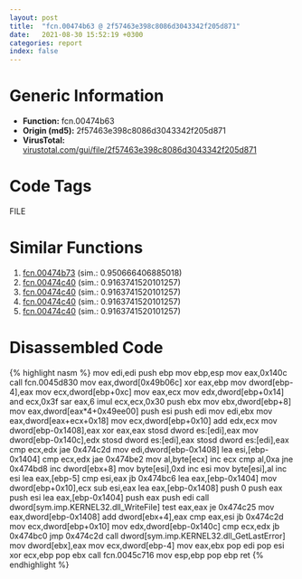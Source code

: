 ```yaml
---
layout: post
title:  "fcn.00474b63 @ 2f57463e398c8086d3043342f205d871"
date:   2021-08-30 15:52:19 +0300
categories: report
index: false
---
```


# Generic Information
- **Function:** fcn.00474b63
- **Origin (md5):** 2f57463e398c8086d3043342f205d871
- **VirusTotal:** [virustotal.com/gui/file/2f57463e398c8086d3043342f205d871][virustotal_ref]

# Code Tags
<span class="tag" id="FILE">FILE</span>


# Similar Functions

1. [fcn.00474b73][similar_1_ref] (sim.: 0.950666406885018)
2. [fcn.00474c40][similar_2_ref] (sim.: 0.9163741520101257)
3. [fcn.00474c40][similar_3_ref] (sim.: 0.9163741520101257)
4. [fcn.00474c40][similar_4_ref] (sim.: 0.9163741520101257)
5. [fcn.00474c40][similar_5_ref] (sim.: 0.9163741520101257)


# Disassembled Code

{% highlight nasm %}
mov edi,edi
push ebp
mov ebp,esp
mov eax,0x140c
call fcn.0045d830
mov eax,dword[0x49b06c]
xor eax,ebp
mov dword[ebp-4],eax
mov ecx,dword[ebp+0xc]
mov eax,ecx
mov edx,dword[ebp+0x14]
and ecx,0x3f
sar eax,6
imul ecx,ecx,0x30
push ebx
mov ebx,dword[ebp+8]
mov eax,dword[eax*4+0x49ee00]
push esi
push edi
mov edi,ebx
mov eax,dword[eax+ecx+0x18]
mov ecx,dword[ebp+0x10]
add edx,ecx
mov dword[ebp-0x1408],eax
xor eax,eax
stosd dword es:[edi],eax
mov dword[ebp-0x140c],edx
stosd dword es:[edi],eax
stosd dword es:[edi],eax
cmp ecx,edx
jae 0x474c2d
mov edi,dword[ebp-0x1408]
lea esi,[ebp-0x1404]
cmp ecx,edx
jae 0x474be2
mov al,byte[ecx]
inc ecx
cmp al,0xa
jne 0x474bd8
inc dword[ebx+8]
mov byte[esi],0xd
inc esi
mov byte[esi],al
inc esi
lea eax,[ebp-5]
cmp esi,eax
jb 0x474bc6
lea eax,[ebp-0x1404]
mov dword[ebp+0x10],ecx
sub esi,eax
lea eax,[ebp-0x1408]
push 0
push eax
push esi
lea eax,[ebp-0x1404]
push eax
push edi
call dword[sym.imp.KERNEL32.dll_WriteFile]
test eax,eax
je 0x474c25
mov eax,dword[ebp-0x1408]
add dword[ebx+4],eax
cmp eax,esi
jb 0x474c2d
mov ecx,dword[ebp+0x10]
mov edx,dword[ebp-0x140c]
cmp ecx,edx
jb 0x474bc0
jmp 0x474c2d
call dword[sym.imp.KERNEL32.dll_GetLastError]
mov dword[ebx],eax
mov ecx,dword[ebp-4]
mov eax,ebx
pop edi
pop esi
xor ecx,ebp
pop ebx
call fcn.0045c716
mov esp,ebp
pop ebp
ret 
{% endhighlight %}


[similar_1_ref]: /report/fcn.00474b73@59cafa9c1ed209d27dbb5c328e4270ca
[similar_2_ref]: /report/fcn.00474c40@ce2d7db52a4e79f76ce765b07f5eead2
[similar_3_ref]: /report/fcn.00474c40@1003974b0fcd5e7080f8a4600728fcea
[similar_4_ref]: /report/fcn.00474c40@3251b74aa4901941caaf1ad2f42c6be4
[similar_5_ref]: /report/fcn.00474c40@f56350f8eee3139ca4a92176576e560d
[virustotal_ref]: https://www.virustotal.com/gui/file/2f57463e398c8086d3043342f205d871